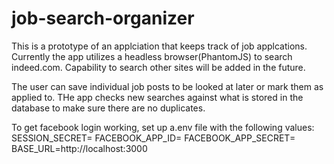 # job-search-organizer

This is a prototype of an applciation that keeps track of job applcations.
Currently the app utilizes a headless browser(PhantomJS) to search indeed.com. Capability to search other sites will be added in the future.  

The user can save individual job posts to be looked at later or mark them as applied to.
THe app checks new searches against what is stored in the database to make sure there are no duplicates. 



To get facebook login working, set up a.env file with the following values:
SESSION_SECRET=
FACEBOOK_APP_ID=
FACEBOOK_APP_SECRET=
BASE_URL=http://localhost:3000
